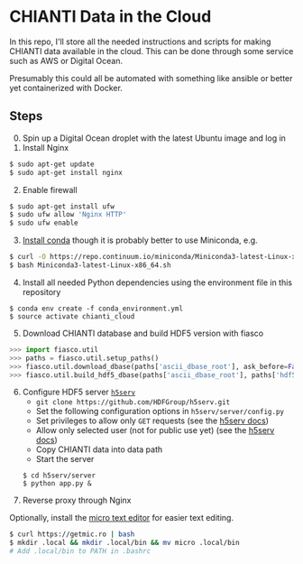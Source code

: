 # CHIANTI Data in the Cloud
In this repo, I'll store all the needed instructions and scripts for making CHIANTI data available in the cloud. This can be done through some service such as AWS or Digital Ocean.

Presumably this could all be automated with something like ansible or better yet containerized with Docker.

## Steps
0. Spin up a Digital Ocean droplet with the latest Ubuntu image and log in
1. Install Nginx
```bash
$ sudo apt-get update
$ sudo apt-get install nginx
```
2. Enable firewall
```bash
$ sudo apt-get install ufw
$ sudo ufw allow 'Nginx HTTP'
$ sudo ufw enable
```
3. [Install conda](https://www.digitalocean.com/community/tutorials/how-to-install-the-anaconda-python-distribution-on-ubuntu-16-04) though it is probably better to use Miniconda, e.g.
```bash
$ curl -O https://repo.continuum.io/miniconda/Miniconda3-latest-Linux-x86_64.sh
$ bash Miniconda3-latest-Linux-x86_64.sh
```
4. Install all needed Python dependencies using the environment file in this repository
```
$ conda env create -f conda_environment.yml
$ source activate chianti_cloud
```
5. Download CHIANTI database and build HDF5 version with fiasco
```python
>>> import fiasco.util
>>> paths = fiasco.util.setup_paths()
>>> fiasco.util.download_dbase(paths['ascii_dbase_root'], ask_before=False) # can take a while
>>> fiasco.util.build_hdf5_dbase(paths['ascii_dbase_root'], paths['hdf5_dbase_root'], ask_before=False) # can take a while
```
6. Configure HDF5 server [`h5serv`](https://github.com/HDFGroup/h5serv)
    * `git clone https://github.com/HDFGroup/h5serv.git`
    * Set the following configuration options in `h5serv/server/config.py`
    * Set privileges to allow only `GET` requests (see the [h5serv docs](http://h5serv.readthedocs.io/en/latest/index.html))
    * Allow only selected user (not for public use yet) (see the [h5serv docs](http://h5serv.readthedocs.io/en/latest/index.html))
    * Copy CHIANTI data into data path
    * Start the server
    ```
    $ cd h5serv/server
    $ python app.py &
    ```
8. Reverse proxy through Nginx

Optionally, install the [micro text editor](https://micro-editor.github.io/) for easier text editing.
```bash
$ curl https://getmic.ro | bash
$ mkdir .local && mkdir .local/bin && mv micro .local/bin
# Add .local/bin to PATH in .bashrc
```
